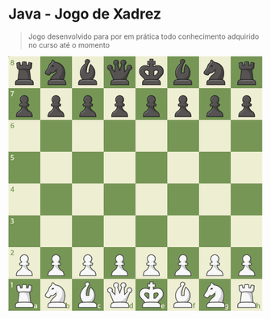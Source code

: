 # Java - Jogo de Xadrez

> Jogo desenvolvido para por em prática todo conhecimento adquirido no curso até o momento

![](https://github.com/leandrobeandrade/java-courses/blob/main/docs/chess-game/chess.png)
